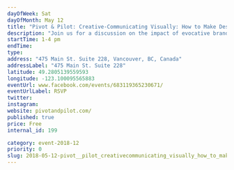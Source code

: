 ```yaml
---
dayOfWeek: Sat
dayOfMonth: May 12
title: "Pivot & Pilot: Creative-Communicating Visually: How to Make Design Speak for Itself"
description: "Join us for a discussion on the impact of evocative branding. Why do different brands selling similar items, compel entirely different groups of people? We will examine the communicative power of strategic branding as well as give insight into our design process. Drinks and snacks will be provided."
startTime: 1-4 pm
endTime: 
type: 
address: "475 Main St. Suite 228, Vancouver, BC, Canada"
addressLabel: "475 Main St. Suite 228"
latitude: 49.2805139559593
longitude: -123.100095565883
eventUrl: www.facebook.com/events/683119365230671/
eventUrlLabel: RSVP
twitter: 
instagram: 
website: pivotandpilot.com/
published: true
price: Free
internal_id: 199

category: event-2018-12
priority: 0
slug: 2018-05-12-pivot__pilot_creativecommunicating_visually_how_to_make_design_speak_for_itself
---
```

